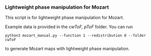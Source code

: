 ### Lightweight phase manipulation for Mozart
This script is for lightweight phase manipulation for Mozart.

Example data is provided in the *cwToF, pToF* folder. You can run

```
python3 mozart_manual.py --function 1 --redistribution 0 --folder cwToF
```

to generate Mozart maps with lightweight phase manipulation.
